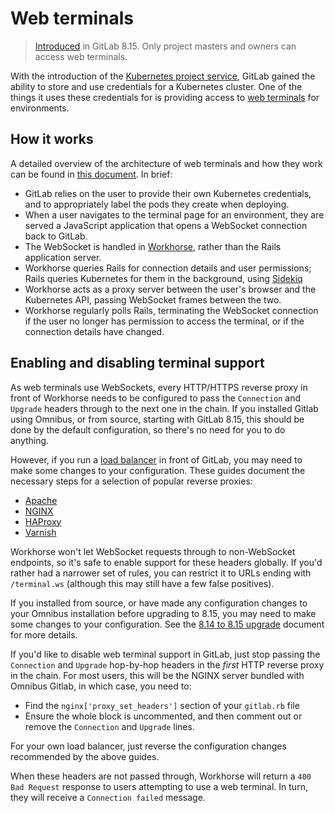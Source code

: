 # Web terminals

> [Introduced][ce-7690] in GitLab 8.15. Only project masters and owners can
  access web terminals.

With the introduction of the [Kubernetes project service][kubservice], GitLab
gained the ability to store and use credentials for a Kubernetes cluster. One
of the things it uses these credentials for is providing access to
[web terminals](../../ci/environments.html#web-terminals) for environments.

## How it works

A detailed overview of the architecture of web terminals and how they work
can be found in [this document](https://gitlab.com/gitlab-org/gitlab-workhorse/blob/master/doc/terminal.md).
In brief:

* GitLab relies on the user to provide their own Kubernetes credentials, and to
  appropriately label the pods they create when deploying.
* When a user navigates to the terminal page for an environment, they are served
  a JavaScript application that opens a WebSocket connection back to GitLab.
* The WebSocket is handled in [Workhorse](https://gitlab.com/gitlab-org/gitlab-workhorse),
   rather than the Rails application server.
* Workhorse queries Rails for connection details and user permissions; Rails
  queries Kubernetes for them in the background, using [Sidekiq](../troubleshooting/sidekiq.md)
* Workhorse acts as a proxy server between the user's browser and the Kubernetes
  API, passing WebSocket frames between the two.
* Workhorse regularly polls Rails, terminating the WebSocket connection if the
  user no longer has permission to access the terminal, or if the connection
  details have changed.

##  Enabling and disabling terminal support

As web terminals use WebSockets, every HTTP/HTTPS reverse proxy in front of
Workhorse needs to be configured to pass the `Connection` and `Upgrade` headers
through to the next one in the chain. If you installed Gitlab using Omnibus, or
from source, starting with GitLab 8.15, this should be done by the default
configuration, so there's no need for you to do anything.

However, if you run a [load balancer](../high_availability/load_balancer.md) in
front of GitLab, you may need to make some changes to your configuration. These
guides document the necessary steps for a selection of popular reverse proxies:

* [Apache](https://httpd.apache.org/docs/2.4/mod/mod_proxy_wstunnel.html)
* [NGINX](https://www.nginx.com/blog/websocket-nginx/)
* [HAProxy](http://blog.haproxy.com/2012/11/07/websockets-load-balancing-with-haproxy/)
* [Varnish](https://www.varnish-cache.org/docs/4.1/users-guide/vcl-example-websockets.html)

Workhorse won't let WebSocket requests through to non-WebSocket endpoints, so
it's safe to enable support for these headers globally. If you'd rather had a
narrower set of rules, you can restrict it to URLs ending with `/terminal.ws`
(although this may still have a few false positives).

If you installed from source, or have made any configuration changes to your
Omnibus installation before upgrading to 8.15, you may need to make some
changes to your configuration. See the  [8.14 to 8.15 upgrade](../../update/8.14-to-8.15.md#nginx-configuration)
document for more details.

If you'd like to disable web terminal support in GitLab, just stop passing
the `Connection` and `Upgrade` hop-by-hop headers in the *first* HTTP reverse
proxy in the chain. For most users, this will be the NGINX server bundled with
Omnibus Gitlab, in which case, you need to:

* Find the `nginx['proxy_set_headers']` section of your `gitlab.rb` file
* Ensure the whole block is uncommented, and then comment out or remove the
  `Connection` and `Upgrade` lines.

For your own load balancer, just reverse the configuration changes recommended
by the above guides.

When these headers are not passed through, Workhorse will return a
`400 Bad Request` response to users attempting to use a web terminal. In turn,
they will receive a `Connection failed` message.

[ce-7690]: https://gitlab.com/gitlab-org/gitlab-ce/merge_requests/7690
[kubservice]: ../../user/project/integrations/kubernetes.md
